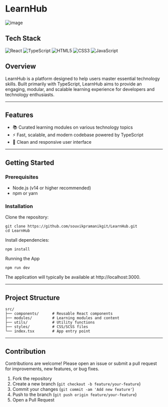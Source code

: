 # LearnHub

![image](https://github.com/user-attachments/assets/bae45c33-bb0c-4705-9763-a4786fe9d183)


## Tech Stack

![React](https://img.shields.io/badge/react-%2320232a.svg?style=for-the-badge&logo=react&logoColor=%2361DAFB)
![TypeScript](https://img.shields.io/badge/typescript-%23007ACC.svg?style=for-the-badge&logo=typescript&logoColor=white)
![HTML5](https://img.shields.io/badge/html5-%23E34F26.svg?style=for-the-badge&logo=html5&logoColor=white)
![CSS3](https://img.shields.io/badge/css3-%231572B6.svg?style=for-the-badge&logo=css3&logoColor=white)
![JavaScript](https://img.shields.io/badge/javascript-%23323330.svg?style=for-the-badge&logo=javascript&logoColor=%23F7DF1E)


## Overview

LearnHub is a platform designed to help users master essential technology skills. Built primarily with TypeScript, LearnHub aims to provide an engaging, modular, and scalable learning experience for developers and technology enthusiasts.

---

## Features

- 📚 Curated learning modules on various technology topics  
- ⚡ Fast, scalable, and modern codebase powered by TypeScript  
- 🎨 Clean and responsive user interface  

---

## Getting Started

### Prerequisites

- Node.js (v14 or higher recommended)
- npm or yarn

### Installation

Clone the repository:
```
git clone https://github.com/souvikpramanikgit/LearnHub.git
cd LearnHub
```

Install dependencies:

```
npm install
```

Running the App

```
npm run dev
```

The application will typically be available at http://localhost:3000.

---

## Project Structure

```
src/
├── components/      # Reusable React components
├── modules/         # Learning modules and content
├── utils/           # Utility functions
├── styles/          # CSS/SCSS files
└── index.tsx        # App entry point
```

---

## Contribution
Contributions are welcome! Please open an issue or submit a pull request for improvements, new features, or bug fixes.

1. Fork the repository
2. Create a new branch (`git checkout -b feature/your-feature`)
3. Commit your changes (`git commit -am 'Add new feature'`)
4. Push to the branch (`git push origin feature/your-feature`)
5. Open a Pull Request

